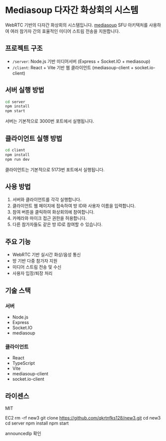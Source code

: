 # Mediasoup 다자간 화상회의 시스템

WebRTC 기반의 다자간 화상회의 시스템입니다. [mediasoup](https://mediasoup.org/) SFU 아키텍처를 사용하여 여러 참가자 간의 효율적인 미디어 스트림 전송을 지원합니다.

## 프로젝트 구조

- `/server`: Node.js 기반 미디어서버 (Express + Socket.IO + mediasoup)
- `/client`: React + Vite 기반 웹 클라이언트 (mediasoup-client + socket.io-client)

## 서버 실행 방법

```bash
cd server
npm install
npm start
```

서버는 기본적으로 3000번 포트에서 실행됩니다.

## 클라이언트 실행 방법

```bash
cd client
npm install
npm run dev
```

클라이언트는 기본적으로 5173번 포트에서 실행됩니다.

## 사용 방법

1. 서버와 클라이언트를 각각 실행합니다.
2. 클라이언트 웹 페이지에 접속하여 방 ID와 사용자 이름을 입력합니다.
3. 참여 버튼을 클릭하여 화상회의에 참여합니다.
4. 카메라와 마이크 접근 권한을 허용합니다.
5. 다른 참가자들도 같은 방 ID로 참여할 수 있습니다.

## 주요 기능

- WebRTC 기반 실시간 화상/음성 통신
- 방 기반 다중 참가자 지원
- 미디어 스트림 전송 및 수신
- 사용자 입장/퇴장 처리

## 기술 스택

### 서버

- Node.js
- Express
- Socket.IO
- mediasoup

### 클라이언트

- React
- TypeScript
- Vite
- mediasoup-client
- socket.io-client

## 라이센스

MIT

EC2
rm -rf new3
git clone https://github.com/qkrtnfks128/new3.git
cd new3
cd server
npm install
npm start

announcedIp 확인
